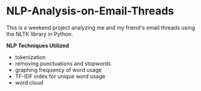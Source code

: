 # NLP-Analysis-on-Email-Threads
This is a weekend project analyzing me and my friend's email threads using the NLTK library in Python.
 
<b>NLP Techniques Utilized</b>
* tokenization
* removing punctuations and stopwords
* graphing frequency of word usage
* TF-IDF index for unique word usage
* word cloud
